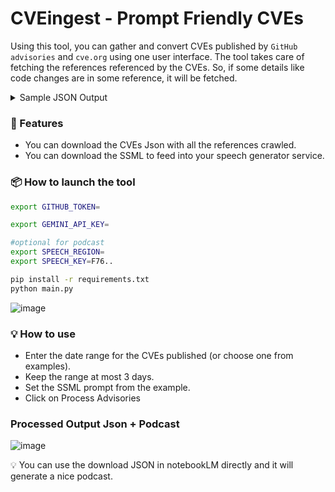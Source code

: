 # CVEingest - Prompt Friendly CVEs

Using this tool, you can gather and convert CVEs published by `GitHub advisories` and `cve.org` using one user interface. The tool takes care of fetching the references referenced by the CVEs. So, if some details like code changes are in some reference, it will be fetched.

<details>
<summary>Sample JSON Output</summary>

```json
[
  {
    "ghsa_id": "GHSA-66fj-74pq-7rwx",
    "cve_id": "CVE-2024-56829",
    "url": "https://api.github.com/advisories/GHSA-66fj-74pq-7rwx",
    "html_url": "",
    "summary": "",
    "description": "Huang Yaoshi Pharmaceutical Management Software through 16.0 allows arbitrary file upload via a .asp filename in the fileName element of the UploadFile element in a SOAP request to /XSDService.asmx.",
    "severity": "critical",
    "published_at": "2025-01-02T06:30:47Z",
    "updated_at": "2025-01-02T06:30:52Z",
    "source_code": "",
    "cvss_score": 10,
    "vulnerabilities": [],
    "references": [
      {
        "url": "https://nvd.nist.gov/vuln/detail/CVE-2024-56829",
        "type": "NIST",
        "status_code": 200,
        "info": "Huang Yaoshi Pharmaceutical Management Software through 16.0 allows arbitrary file upload via a .asp filename in the fileName element of the UploadFile element in a SOAP request to /XSDService.asmx."
      }
    ],
    "assigner_name": ""
  }
]
```

</details>

### 🚀 Features
* You can download the CVEs Json with all the references crawled.
* You can download the SSML to feed into your speech generator service.



### 📦 How to launch the tool

```bash
export GITHUB_TOKEN=

export GEMINI_API_KEY=

#optional for podcast
export SPEECH_REGION=
export SPEECH_KEY=F76..

```



```bash
pip install -r requirements.txt
python main.py
```
![image](https://github.com/user-attachments/assets/94750d92-2dc2-4b25-9a08-ba8a590ae728)


### 💡 How to use

* Enter the date range for the CVEs published (or choose one from examples).
* Keep the range at most 3 days.
* Set the SSML prompt from the example.
* Click on Process Advisories



### Processed Output Json + Podcast



![image](https://github.com/user-attachments/assets/4844f000-ff99-4e56-8399-a7ba93f976d0)





💡 You can use the download JSON in notebookLM directly and it will generate a nice podcast.
